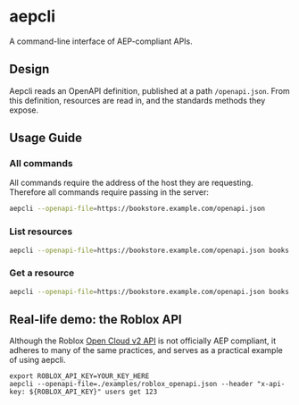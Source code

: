 # aepcli
A command-line interface of AEP-compliant APIs.

## Design

Aepcli reads an OpenAPI definition, published at a path `/openapi.json`. From
this definition, resources are read in, and the standards methods they expose.

## Usage Guide

### All commands

All commands require the address of the host they are requesting. Therefore all
commands require passing in the server:

```bash
aepcli --openapi-file=https://bookstore.example.com/openapi.json
```

### List resources

```bash
aepcli --openapi-file=https://bookstore.example.com/openapi.json books list
```

### Get a resource

```bash
aepcli --openapi-file=https://bookstore.example.com/openapi.json books get peter-pan
```

## Real-life demo: the Roblox API

Although the Roblox [Open Cloud v2
API](https://create.roblox.com/docs/ja-jp/cloud/reference) is not officially AEP
compliant, it adheres to many of the same practices, and serves as a practical
example of using aepcli.

```
export ROBLOX_API_KEY=YOUR_KEY_HERE
aepcli --openapi-file=./examples/roblox_openapi.json --header "x-api-key: ${ROBLOX_API_KEY}" users get 123
```
